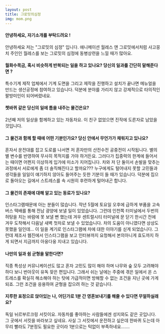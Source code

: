 ```yaml
---
layout: post
title: 그로밋의심정
img: mom.png 
---
```



#### 안녕하세요, 자기소개를 부탁드려요 !

안녕하세요 저는 "그로밋의 심정" 입니다.
애니메이션 월레스 앤 그로밋에서처럼 사고뭉치 주인인 월레스를 보는 그로밋의 심정에 동병상련을 느낄 때가 많아요.

#### 월화수목금, 혹시 비슷하게 반복되는 일을 하고 있나요? 당신의 일과를 간단히 말해준다면 ?

특수기계 제작 업체에서 기계 도면을 그리고 제작을 진행하고 설치가 끝나면 메뉴얼을 만드는 생산공정에 참여하고 있습니다. 덕분에 분야를 가리지 않고 강제적으로 타의적인 팔방미인이 되어버렸네요.

#### 쳇바퀴 같은 당신의 일에 틈을 내주는 물건은요?

2년째 저의 일상을 함께하고 있는 자동차요.
이 친구 없었으면 진작에 도른자로 남았을 것입니다.

#### 그 물건과 함께 할 때에 어떤 기분인가요? 당신 안에서 무언가가 채워지고 있나요?

혼자서 운전대를 잡고 도로를 나서면 저 혼자만의 산전수전 공중전이 시작됩니다. 별의 별 변수를 반영하여 무사히 목적지를 가야 하거든요. 그러다가 집중력의 한계에 들어서는 때이면 어쩐지 이상하게 입가에 미소가 지어집니다. 차와 저 단 둘이서 손발을 맞추는 과정에서 서로에게 좀 더 솔직해진다고 할까요??? 
누구에게도 털어내지 못할 고민들과 생각들을 일일이 얘기하지 않아도 들어주는 듯한 기분이 들 때가 있습니다. 덕분에 집으로 돌아오는 길에서 스트레스를 속 시원히 후련하게 털어내곤 합니다.


#### 그 물건의 존재에 대해 알고 있는 동료가 있나요?

인스타그램때문에 아는 분들이 많습니다.
작년 5월에 토요일 오후에 급하게 부품을 고속버스 택배를 통해 전남 광양에 보낼 일이 있었습니다. 그런데 인천쪽 터미널에서 두번의 허탕을 치는 바람에 못 보낼 뻔 했는데 겨우 센트럴시티 터미널에 문 닫기 한시간 전에 겨우 도착해서 다음날 새벽 첫차로 보낼 수 있었습니다.
차의 도움이 아니였다면 상상도 못했을 일인데... 이 일을 계기로 인스타그램에 차에 대한 이야기를 싣게 되었습니다. 그런데 제조사 웹진에서 인스타그램을 보고 인터뷰까지 요청해서 본의아니게 효도까지 하게 되면서 지금까지 아웅다웅 지내고 있습니다. 

#### 나만의 일과 쉼 균형을 말한다면?

직종 특성상 커뮤니케이션도 많고 혼자 고민도 많이 해야 하며 나무와 숲 모두 고려해야 하다 보니 번아웃이 유독 잦은 편입니다.
그래서 쉬는 날에는 주중에 겪은 일에서 온 스트레스를 확실히 해소해야 하는 탓에 가급적이면 방해할 수 없는 조건을 지닌 곳에 가게 되죠.
그런 조건을 응용하여 균형을 잡으려 하는 것 같습니다.

#### 지루한 표정으로 앉아있는 나, 어딘가로 1분 간 영혼보내기를 해줄 수 있다면 무얼하실래요?

독일 뉘르부르크링 서킷이요.
자동차를 좋아하는 사람들에겐 성지와도 같은 곳입니다.
그 곳에서 서킷을 바라보고 싶네요.
사실 그 서킷에서 운전하고 싶은데 한바퀴 도는데 아무리 빨라도 7분정도 필요한 곳이라 1분으로는 턱없이 부족하네요.......
